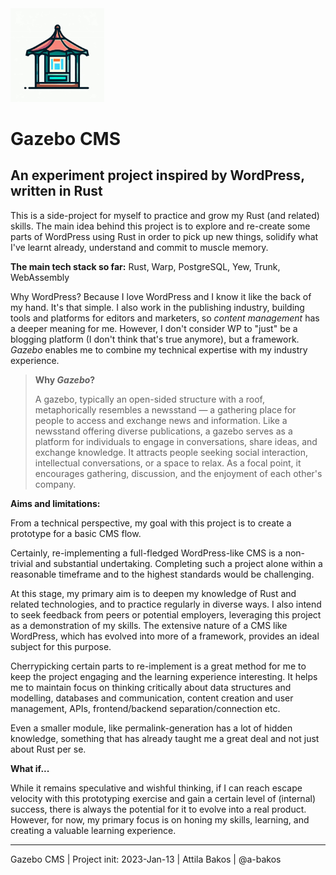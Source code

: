 <img src="gazebo-gui/assets/gazebo-logo.jpg" alt="Placeholder Example Gazebo Logo" width="150px"  />

# Gazebo CMS
## An experiment project inspired by WordPress, written in Rust

This is a side-project for myself to practice and grow my Rust (and related) skills. The main idea behind this project is to explore and
re-create some parts of WordPress using Rust in order to pick up new things, solidify what I've learnt already, understand and commit to muscle memory.

**The main tech stack so far:** Rust, Warp, PostgreSQL, Yew, Trunk, WebAssembly

Why WordPress? Because I love WordPress and I know it like the back of my hand. It's that simple. I also work in the publishing industry, building tools and platforms for editors and marketers, so _content management_ has a deeper meaning for me. However, I don't consider WP to "just" be a blogging platform (I don't think that's true anymore), but a framework. _Gazebo_ enables me to combine my technical expertise with my industry experience.

> **Why _Gazebo_?**
>
> A gazebo, typically an open-sided structure with a roof, metaphorically resembles a newsstand — a gathering place for people to access and exchange news and information. Like a newsstand offering diverse publications, a gazebo serves as a platform for individuals to engage in conversations, share ideas, and exchange knowledge. It attracts people seeking social interaction, intellectual conversations, or a space to relax. As a focal point, it encourages gathering, discussion, and the enjoyment of each other's company.

**Aims and limitations:**

From a technical perspective, my goal with this project is to create a prototype for a basic CMS flow.

Certainly, re-implementing a full-fledged WordPress-like CMS is a non-trivial and substantial undertaking. Completing such a project alone within a reasonable timeframe and to the highest standards would be challenging.

At this stage, my primary aim is to deepen my knowledge of Rust and related technologies, and to practice regularly in diverse ways. I also intend to seek feedback from peers or potential employers, leveraging this project as a demonstration of my skills. The extensive nature of a CMS like WordPress, which has evolved into more of a framework, provides an ideal subject for this purpose.

Cherrypicking certain parts to re-implement is a great method for me to keep the project engaging and the learning experience interesting. It helps me to maintain focus on thinking critically about data structures and modelling, databases and communication, content creation and user management, APIs, frontend/backend separation/connection etc.

Even a smaller module, like permalink-generation has a lot of hidden knowledge, something that has already taught me a great deal and not just about Rust per se.

**What if...**

While it remains speculative and wishful thinking, if I can reach escape velocity with this prototyping exercise and gain a certain level of (internal) success, there is always the potential for it to evolve into a real product. However, for now, my primary focus is on honing my skills, learning, and creating a valuable learning experience.

---

Gazebo CMS | Project init: 2023-Jan-13 | Attila Bakos | @a-bakos
